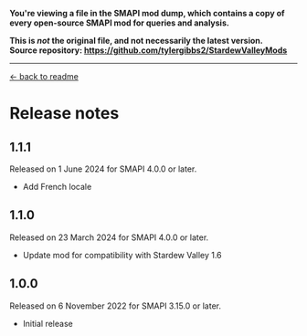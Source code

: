 **You're viewing a file in the SMAPI mod dump, which contains a copy of every open-source SMAPI mod
for queries and analysis.**

**This is _not_ the original file, and not necessarily the latest version.**  
**Source repository: https://github.com/tylergibbs2/StardewValleyMods**

----

[← back to readme](README.md)

# Release notes

## 1.1.1
Released on 1 June 2024 for SMAPI 4.0.0 or later.

- Add French locale

## 1.1.0
Released on 23 March 2024 for SMAPI 4.0.0 or later.

- Update mod for compatibility with Stardew Valley 1.6

## 1.0.0
Released on 6 November 2022 for SMAPI 3.15.0 or later.

- Initial release
